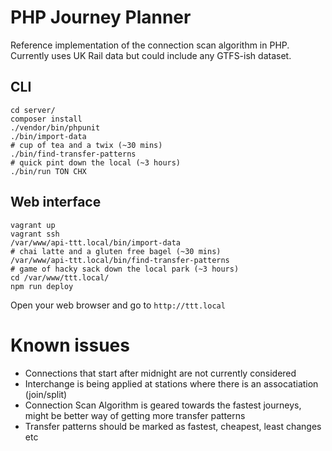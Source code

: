 PHP Journey Planner
===================

Reference implementation of the connection scan algorithm in PHP. Currently uses UK Rail data but could include any GTFS-ish dataset.

## CLI

```
cd server/
composer install
./vendor/bin/phpunit
./bin/import-data
# cup of tea and a twix (~30 mins)
./bin/find-transfer-patterns
# quick pint down the local (~3 hours)
./bin/run TON CHX
```

## Web interface

```
vagrant up
vagrant ssh
/var/www/api-ttt.local/bin/import-data
# chai latte and a gluten free bagel (~30 mins)
/var/www/api-ttt.local/bin/find-transfer-patterns
# game of hacky sack down the local park (~3 hours)
cd /var/www/ttt.local/
npm run deploy
```

Open your web browser and go to `http://ttt.local`


# Known issues

- Connections that start after midnight are not currently considered
- Interchange is being applied at stations where there is an assocatiation (join/split)
- Connection Scan Algorithm is geared towards the fastest journeys, might be better way of getting more transfer patterns
- Transfer patterns should be marked as fastest, cheapest, least changes etc

